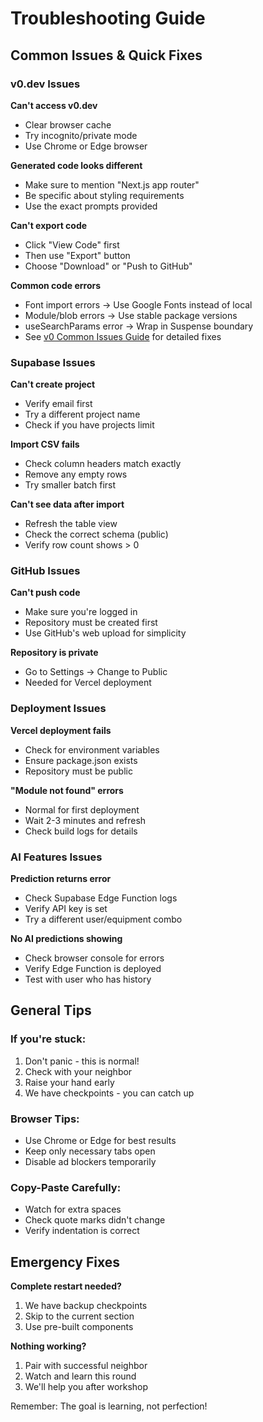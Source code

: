 # Troubleshooting Guide

## Common Issues & Quick Fixes

### v0.dev Issues

**Can't access v0.dev**
- Clear browser cache
- Try incognito/private mode
- Use Chrome or Edge browser

**Generated code looks different**
- Make sure to mention "Next.js app router"
- Be specific about styling requirements
- Use the exact prompts provided

**Can't export code**
- Click "View Code" first
- Then use "Export" button
- Choose "Download" or "Push to GitHub"

**Common code errors**
- Font import errors → Use Google Fonts instead of local
- Module/blob errors → Use stable package versions
- useSearchParams error → Wrap in Suspense boundary
- See [v0 Common Issues Guide](v0-common-issues.md) for detailed fixes

### Supabase Issues

**Can't create project**
- Verify email first
- Try a different project name
- Check if you have projects limit

**Import CSV fails**
- Check column headers match exactly
- Remove any empty rows
- Try smaller batch first

**Can't see data after import**
- Refresh the table view
- Check the correct schema (public)
- Verify row count shows > 0

### GitHub Issues

**Can't push code**
- Make sure you're logged in
- Repository must be created first
- Use GitHub's web upload for simplicity

**Repository is private**
- Go to Settings → Change to Public
- Needed for Vercel deployment

### Deployment Issues

**Vercel deployment fails**
- Check for environment variables
- Ensure package.json exists
- Repository must be public

**"Module not found" errors**
- Normal for first deployment
- Wait 2-3 minutes and refresh
- Check build logs for details

### AI Features Issues

**Prediction returns error**
- Check Supabase Edge Function logs
- Verify API key is set
- Try a different user/equipment combo

**No AI predictions showing**
- Check browser console for errors
- Verify Edge Function is deployed
- Test with user who has history

## General Tips

### If you're stuck:
1. Don't panic - this is normal!
2. Check with your neighbor
3. Raise your hand early
4. We have checkpoints - you can catch up

### Browser Tips:
- Use Chrome or Edge for best results
- Keep only necessary tabs open
- Disable ad blockers temporarily

### Copy-Paste Carefully:
- Watch for extra spaces
- Check quote marks didn't change
- Verify indentation is correct

## Emergency Fixes

**Complete restart needed?**
1. We have backup checkpoints
2. Skip to the current section
3. Use pre-built components

**Nothing working?**
1. Pair with successful neighbor
2. Watch and learn this round
3. We'll help you after workshop

Remember: The goal is learning, not perfection!